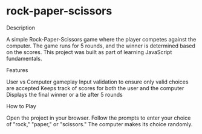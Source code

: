 # rock-paper-scissors

Description

A simple Rock-Paper-Scissors game where the player competes against the computer. The game runs for 5 rounds, and the winner is determined based on the scores. This project was built as part of learning JavaScript fundamentals.

Features

User vs Computer gameplay
Input validation to ensure only valid choices are accepted
Keeps track of scores for both the user and the computer
Displays the final winner or a tie after 5 rounds


How to Play

Open the project in your browser.
Follow the prompts to enter your choice of "rock," "paper," or "scissors."
The computer makes its choice randomly.

